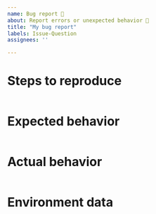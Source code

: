 ```yaml
---
name: Bug report 🐛
about: Report errors or unexpected behavior 🤔
title: "My bug report"
labels: Issue-Question
assignees: ''

---
```

<!--

For Windows PowerShell 5.1 issues, suggestions, or feature requests please use the following link instead:
Windows PowerShell [UserVoice](https://windowsserver.uservoice.com/forums/301869-powershell)

This repository is **ONLY** for PowerShell Core 6 issues.

- Make sure you are able to repro it on the [latest released version](https://github.com/PowerShell/PowerShell/releases)
- Search the existing issues.
- Refer to the [FAQ](https://github.com/PowerShell/PowerShell/blob/master/docs/FAQ.md).
- Refer to the [known issues](https://docs.microsoft.com/powershell/scripting/whats-new/known-issues-ps6?view=powershell-6).

-->

# Steps to reproduce

```powershell

```

# Expected behavior

```none

```

# Actual behavior

```none

```

# Environment data

<!-- provide the output of $PSVersionTable -->

```none

```
